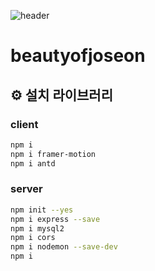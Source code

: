 ![header](https://capsule-render.vercel.app/api?type=wave&color=auto&height=300&section=header&text=ㄴㄴㄴㄴ%20render&fontSize=90)

# beautyofjoseon


## ⚙️ 설치 라이브러리  

### client

```bash
npm i
npm i framer-motion  
npm i antd
```

### server

```bash
npm init --yes
npm i express --save
npm i mysql2
npm i cors
npm i nodemon --save-dev
npm i
```
